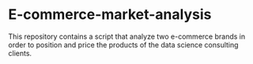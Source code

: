 # E-commerce-market-analysis
This repository contains a script that analyze two e-commerce brands in order to position and price the products of the data science consulting clients.

